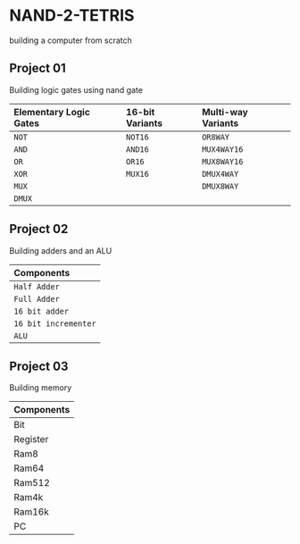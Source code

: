 # NAND-2-TETRIS
building a computer from scratch

## Project 01
Building logic gates using nand gate

| Elementary Logic Gates | 16-bit Variants | Multi-way Variants |
|:---------------------- |:--------------- |:------------------ |
| `NOT`                  | `NOT16`         | `OR8WAY`           |
| `AND`                  | `AND16`         | `MUX4WAY16`        |
| `OR`                   | `OR16`          | `MUX8WAY16`        |
| `XOR`                  | `MUX16`         | `DMUX4WAY`         |
| `MUX`                  |                 | `DMUX8WAY`         | 
| `DMUX`                 |                 |                    |

## Project 02
Building adders and an ALU

| Components             |
|:---------------------- |
| `Half Adder`           |
| `Full Adder`           |
| `16 bit adder`         |
| `16 bit incrementer`   |
| `ALU`                  |



## Project 03
Building memory

| Components             |
|:---------------------- |
| Bit           |
| Register           |
| Ram8         |
| Ram64         |
| Ram512         |
| Ram4k         |
| Ram16k         |
| PC                  |
